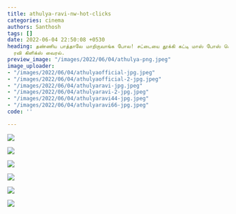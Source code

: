 ```yaml
---
title: athulya-ravi-nw-hot-clicks
categories: cinema
authors: Santhosh
tags: []
date: 2022-06-04 22:50:08 +0530
heading: தண்ணிய பாத்தாலே மாறிருவாங்க போல! சட்டையை தூக்கி கட்டி மாஸ் போஸ் கொடுத்த அதுல்யா
  ரவி கிளிக்ஸ் வைரல்.
preview_image: "/images/2022/06/04/athulya-png.jpeg"
image_uploader:
- "/images/2022/06/04/athulyaofficial-jpg.jpeg"
- "/images/2022/06/04/athulyaofficial-2-jpg.jpeg"
- "/images/2022/06/04/athulyaravi-jpg.jpeg"
- "/images/2022/06/04/athulyaravi-2-jpg.jpeg"
- "/images/2022/06/04/athulyaravi44-jpg.jpeg"
- "/images/2022/06/04/athulyaravi66-jpg.jpeg"
code: ''

---
```

![](/images/2022/06/04/athulyaofficial-jpg.jpeg)

![](/images/2022/06/04/athulyaravi-2-jpg.jpeg)

![](/images/2022/06/04/athulyaofficial-2-jpg.jpeg)

![](/images/2022/06/04/athulyaravi-jpg.jpeg)

![](/images/2022/06/04/athulyaravi66-jpg.jpeg)

![](/images/2022/06/04/athulyaravi44-jpg.jpeg)
